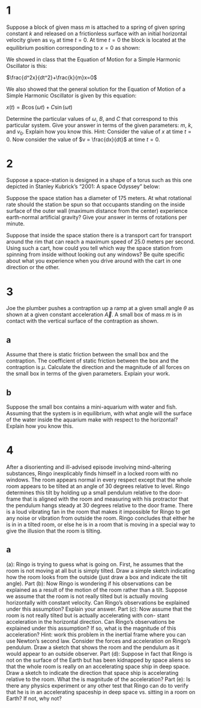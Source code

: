 # 1

Suppose a block of given mass $m$ is attached to a spring of given spring constant $k$ and released on a frictionless surface with an initial horizontal velocity given as $v_0$ at time $t = 0$. At time $t = 0$ the block is located at the equilibrium position corresponding to $x = 0$ as shown:

We showed in class that the Equation of Motion for a Simple Harmonic Oscillator is this:

$\frac{d^2x}{dt^2}+\frac{k}{m}x=0$

We also showed that the general solution for the Equation of Motion of a Simple Harmonic Oscillator is given by this equation:

$x(t) = B \cos(\omega t) + C \sin(\omega t)$

Determine the particular values of $\omega$, $B$, and $C$ that correspond to this particular system. Give your answer in terms of the given parameters: $m$, $k$, and $v_0$. Explain how you know this.
Hint: Consider the value of $x$ at time $t = 0$. Now consider the value of $v = \frac{dx}{dt}$ at time $t = 0$.

# 2

Suppose a space-station is designed in a shape of a torus such as this one depicted in Stanley Kubrick’s “2001: A space Odyssey” below:

Suppose the space station has a diameter of 175 meters. At what rotational rate should the station be spun so that occupants standing on the inside surface of the outer wall (maximum distance from the center) experience earth-normal artificial gravity? Give your answer in terms of rotations per minute.

Suppose that inside the space station there is a transport cart for transport around the rim that can reach a maximum speed of 25.0 meters per second. Using such a cart, how could you tell which way the space station from spinning from inside without looking out any windows? Be quite specific about what you experience when you drive around with the cart in one direction or the other.
# 3

Joe the plumber pushes a contraption up a ramp at a given small angle $\theta$ as shown at a given constant acceleration $\vec A$. A small box of mass $m$ is in contact with the vertical surface of the contraption as shown.

## a

Assume that there is static friction between the small box and the contraption. The coefficient of static friction between the box and the contraption is $\mu$. Calculate the direction and the magnitude of all forces on the small box in terms of the given parameters. Explain your work.

## b

Suppose the small box contains a mini-aquarium with water and fish. Assuming that the system is in equilibrium, with what angle will the surface of the water inside the aquarium make with respect to the horizontal? Explain how you know this.

# 4

After a disorienting and ill-advised episode involving mind-altering substances, Ringo inexplicably finds himself in a locked room with no windows. The room appears normal in every respect except that the whole room appears to be tilted at an angle of 30 degrees relative to level. Ringo determines this tilt by holding up a small pendulum relative to the door-frame that is aligned with the room and measuring with his protractor that the pendulum hangs steady at 30 degrees relative to the door frame. There is a loud vibrating fan in the room that makes it impossible for Ringo to get any noise or vibration from outside the room. Ringo concludes that either he is in in a tilted room, or else he is in a room that is moving in a special way to give the illusion that the room is
tilting.

## a
 (a): Ringo is trying to guess what is going on. First, he assumes that the room is not
moving at all but is simply tilted. Draw a simple sketch indicating how the room looks from the
outside (just draw a box and indicate the tilt angle).
Part (b): Now Ringo is wondering if his observations can be explained as a result of the motion
of the room rather than a tilt. Suppose we assume that the room is not really tilted but is actually
moving horizontally with constant velocity. Can Ringo’s observations be explained under this
assumption? Explain your answer.
Part (c): Now assume that the room is not really tilted but is actually accelerating with con-
stant acceleration in the horizontal direction. Can Ringo’s observations be explained under this
assumption? If so, what is the magnitude of this acceleration? Hint: work this problem in the
inertial frame where you can use Newton’s second law. Consider the forces and acceleration on
Ringo’s pendulum. Draw a sketch that shows the room and the pendulum as it would appear to an
outside observer.
Part (d): Suppose in fact that Ringo is not on the surface of the Earth but has been kidnapped
by space aliens so that the whole room is really on an accelerating space ship in deep space. Draw
a sketch to indicate the direction that space ship is accelerating relative to the room. What the is
magnitude of the acceleration?
Part (e): Is there any physics experiment or any other test that Ringo can do to verify that he
is in an accelerating spaceship in deep space vs. sitting in a room on Earth? If not, why not?